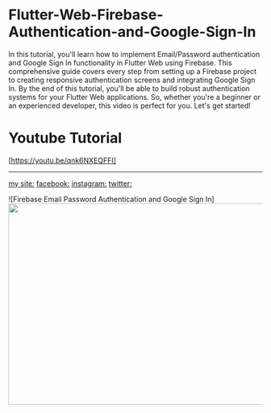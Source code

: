 # Flutter-Web-Firebase-Authentication-and-Google-Sign-In
In this tutorial, you'll learn how to implement Email/Password authentication and Google Sign In functionality in Flutter Web using Firebase. This comprehensive guide covers every step from setting up a Firebase project to creating responsive authentication screens and integrating Google Sign In. By the end of this tutorial, you'll be able to build robust authentication systems for your Flutter Web applications. So, whether you're a beginner or an experienced developer, this video is perfect for you. Let's get started!

# Youtube Tutorial

[https://youtu.be/qnk6NXEQFFI]

_________________________

[my site:](https://brhomapps.blogspot.com/) [facebook:](https://www.facebook.com/appsmaker1) [instagram:](https://www.instagram.com/appsmaker_/) [twitter:](https://twitter.com/AppsMaker_)


![Firebase Email Password Authentication and Google Sign In]
<img src="https://github.com/brhomapps/Flutter-Web-Firebase-Authentication-and-Google-Sign-In/assets/69330783/de4247ef-e656-4533-ac0d-4899fa6d923b" width="1400" height="400">



